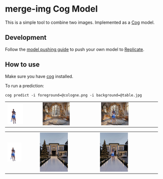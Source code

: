 # merge-img Cog Model

This is a simple tool to combine two images. Implemented as a [Cog](https://github.com/replicate/cog) model.

## Development

Follow the [model pushing guide](https://replicate.com/docs/guides/push-a-model) to push your own model to [Replicate](https://replicate.com).

## How to use

Make sure you have [cog](https://github.com/replicate/cog) installed.

To run a prediction:

    cog predict -i foreground=@cologne.png -i background=@table.jpg

<table> <tr> <td><img src="input2.jpeg" alt="Input" width="50%"></td> <td><img src="moden-rustic.jpg" alt="Input" width="50%"></td> <td><img src="output2.jpg" alt="Output" width="50%"></td> </tr> </table>

<table> <tr> <td><img src="input2.jpeg" alt="Input" width="50%"></td> <td><img src="castlehouse.jpg" alt="Input" width="50%"></td> <td><img src="output3.jpg" alt="Output" width="50%"></td> </tr> </table>
